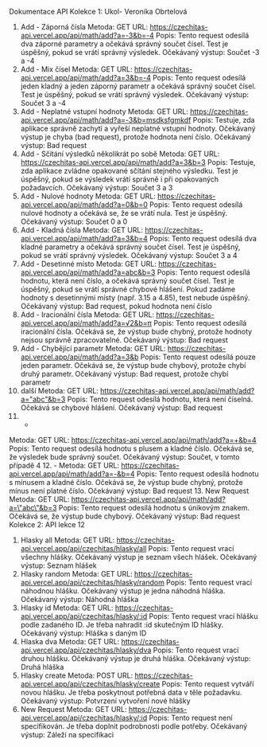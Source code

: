 Dokumentace API
Kolekce 1: Ukol- Veronika Obrtelová
1. Add - Záporná čísla
Metoda: GET
URL: https://czechitas-api.vercel.app/api/math/add?a=-3&b=-4
Popis: Tento request odesílá dva záporné parametry a očekává správný součet čísel. Test je úspěšný, pokud se vrátí správný výsledek.
Očekávaný výstup: Součet -3 a -4
2. Add - Mix čísel
Metoda: GET
URL: https://czechitas-api.vercel.app/api/math/add?a=3&b=-4
Popis: Tento request odesílá jeden kladný a jeden záporný parametr a očekává správný součet čísel. Test je úspěšný, pokud se vrátí správný výsledek.
Očekávaný výstup: Součet 3 a -4
3. Add - Neplatné vstupní hodnoty
Metoda: GET
URL: https://czechitas-api.vercel.app/api/math/add?a=-3&b=msdksfgmkdf
Popis: Testuje, zda aplikace správně zachytí a vyřeší neplatné vstupní hodnoty. Očekávaný výstup je chyba (bad request), protože hodnota není číslo.
Očekávaný výstup: Bad request
4. Add - Sčítání výsledků několikrát po sobě
Metoda: GET
URL: https://czechitas-api.vercel.app/api/math/add?a=3&b=3
Popis: Testuje, zda aplikace zvládne opakované sčítání stejného výsledku. Test je úspěšný, pokud se výsledek vrátí správně i při opakovaných požadavcích.
Očekávaný výstup: Součet 3 a 3
5. Add - Nulové hodnoty
Metoda: GET
URL: https://czechitas-api.vercel.app/api/math/add?a=0&b=0
Popis: Tento request odesílá nulové hodnoty a očekává se, že se vrátí nula. Test je úspěšný.
Očekávaný výstup: Součet 0 a 0
6. Add - Kladná čísla
Metoda: GET
URL: https://czechitas-api.vercel.app/api/math/add?a=3&b=4
Popis: Tento request odesílá dva kladné parametry a očekává správný součet čísel. Test je úspěšný, pokud se vrátí správný výsledek.
Očekávaný výstup: Součet 3 a 4
7. Add - Desetinné místo
Metoda: GET
URL: https://czechitas-api.vercel.app/api/math/add?a=abc&b=3
Popis: Tento request odesílá hodnotu, která není číslo, a očekává správný součet čísel. Test je úspěšný, pokud se vrátí správné chybové hlášení. Pokud zadáme hodnoty s desetinnými místy (např. 3.15 a 4.85), test nebude úspěšný.
Očekávaný výstup: Bad request, pokud hodnota není číslo
8. Add - Iracionální čísla
Metoda: GET
URL: https://czechitas-api.vercel.app/api/math/add?a=√2&b=π
Popis: Tento request odesílá iracionální čísla. Očekává se, že výstup bude chybný, protože hodnoty nejsou správně zpracovatelné.
Očekávaný výstup: Bad request
9. Add - Chybějící parametr
Metoda: GET
URL: https://czechitas-api.vercel.app/api/math/add?a=3&b
Popis: Tento request odesílá pouze jeden parametr. Očekává se, že výstup bude chybový, protože chybí druhý parametr.
Očekávaný výstup: Bad request, protože chybí parametr
10. další
Metoda: GET
URL: https://czechitas-api.vercel.app/api/math/add?a="abc"&b=3
Popis: Tento request odesílá hodnotu, která není číselná. Očekává se chybové hlášení.
Očekávaný výstup: Bad request
11. +
Metoda: GET
URL: https://czechitas-api.vercel.app/api/math/add?a=+&b=4
Popis: Tento request odesílá hodnotu s plusem a kladné číslo. Očekává se, že výsledek bude správný součet.
Očekávaný výstup: Součet, v tomto případě 4
12. -
Metoda: GET
URL: https://czechitas-api.vercel.app/api/math/add?a=-&b=4
Popis: Tento request odesílá hodnotu s mínusem a kladné číslo. Očekává se, že výstup bude chybný, protože mínus není platné číslo.
Očekávaný výstup: Bad request
13. New Request
Metoda: GET
URL: https://czechitas-api.vercel.app/api/math/add?a=\"abc\"&b=3
Popis: Tento request odesílá hodnotu s únikovým znakem. Očekává se, že výstup bude chybový.
Očekávaný výstup: Bad request
Kolekce 2: API lekce 12
1. Hlasky all
Metoda: GET
URL: https://czechitas-api.vercel.app/api/czechitas/hlasky/all
Popis: Tento request vrací všechny hlášky. Očekávaný výstup je seznam všech hlášek.
Očekávaný výstup: Seznam hlášek
2. Hlasky random
Metoda: GET
URL: https://czechitas-api.vercel.app/api/czechitas/hlasky/random
Popis: Tento request vrací náhodnou hlášku. Očekávaný výstup je jedna náhodná hláška.
Očekávaný výstup: Náhodná hláška
3. Hlasky id
Metoda: GET
URL: https://czechitas-api.vercel.app/api/czechitas/hlasky/:id
Popis: Tento request vrací hlášku podle zadaného ID. Je třeba nahradit :id skutečným ID hlášky.
Očekávaný výstup: Hláška s daným ID
4. Hlaska dva
Metoda: GET
URL: https://czechitas-api.vercel.app/api/czechitas/hlasky/dva
Popis: Tento request vrací druhou hlášku. Očekávaný výstup je druhá hláška.
Očekávaný výstup: Druhá hláška
5. Hlasky create
Metoda: POST
URL: https://czechitas-api.vercel.app/api/czechitas/hlasky/create
Popis: Tento request vytváří novou hlášku. Je třeba poskytnout potřebná data v těle požadavku.
Očekávaný výstup: Potvrzení vytvoření nové hlášky
6. New Request
Metoda: GET
URL: https://czechitas-api.vercel.app/api/czechitas/hlasky/:id
Popis: Tento request není specifikován. Je třeba doplnit podrobnosti podle potřeby.
Očekávaný výstup: Záleží na specifikaci
